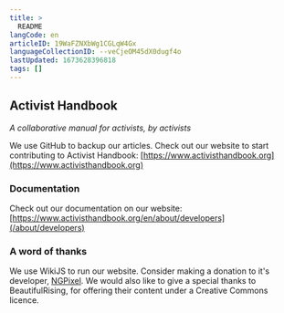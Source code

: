 ```yaml
---
title: >
  README
langCode: en
articleID: 19WaFZNXbWg1CGLqW4Gx
languageCollectionID: --veCjeOM45dX0dugf4o
lastUpdated: 1673628396818
tags: []
---
```


## Activist Handbook

_A collaborative manual for activists, by activists_

We use GitHub to backup our articles. Check out our website to start contributing to Activist Handbook: [https://www.activisthandbook.org](https://www.activisthandbook.org)

### Documentation

Check out our documentation on our website: [https://www.activisthandbook.org/en/about/developers](/about/developers)

### A word of thanks

We use WikiJS to run our website. Consider making a donation to it's developer, [NGPixel](https://github.com/sponsors/NGPixel). We would also like to give a special thanks to BeautifulRising, for offering their content under a Creative Commons licence.